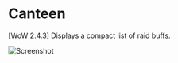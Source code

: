 Canteen
=======

[WoW 2.4.3] Displays a compact list of raid buffs.

![Screenshot](http://siarkowy.net/img/Canteen.png)
